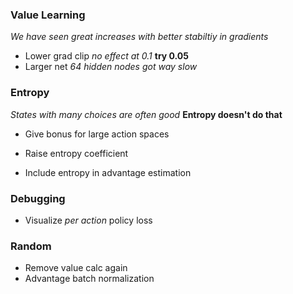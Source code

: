 ### Value Learning
_We have seen great increases with better stabiltiy in gradients_
- Lower grad clip _no effect at 0.1_ **try 0.05**
- Larger net _64 hidden nodes got way slow_

### Entropy
_States with many choices are often good_ **Entropy doesn't do that**
- Give bonus for large action spaces 


- Raise entropy coefficient 
- Include entropy in advantage estimation


### Debugging

- Visualize _per action_ policy loss


### Random

- Remove value calc again
- Advantage batch normalization
